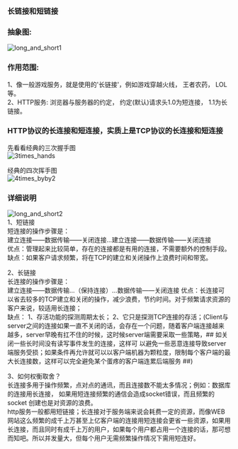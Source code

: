 ### 长链接和短链接  
### 抽象图:  
![long_and_short1]()  


### 作用范围:  
  1、像一般游戏服务，就是使用的'长链接'，例如游戏穿越火线， 王者农药， LOL等。  
  2、HTTP服务: 浏览器与服务器的约定， 约定(默认)请求头1.0为短连接， 1.1为长链接。  

### HTTP协议的长连接和短连接，实质上是TCP协议的长连接和短连接  
先看看经典的三次握手图  
![3times_hands]()  

经典的四次挥手图  
![4times_byby2]()  


### 详细说明  
![long_and_short2]()  
1、短链接  
短连接的操作步骤是：  
建立连接——数据传输——关闭连接...建立连接——数据传输——关闭连接  
优点：管理起来比较简单，存在的连接都是有用的连接，不需要额外的控制手段。  
缺点：如果客户请求频繁，将在TCP的建立和关闭操作上浪费时间和带宽。  

2、长链接  
长连接的操作步骤是：  
建立连接——数据传输...（保持连接）...数据传输——关闭连接
优点：长连接可以省去较多的TCP建立和关闭的操作，减少浪费，节约时间。对于频繁请求资源的客户来说，较适用长连接；  
缺点： 1、存活功能的探测周期太长；  2、它只是探测TCP连接的存活；(Client与server之间的连接如果一直不关闭的话，会存在一个问题，随着客户端连接越来越多，server早晚有扛不住的时候，这时候server端需要采取一些策略，## 如关闭一些长时间没有读写事件发生的连接，这样可 以避免一些恶意连接导致server端服务受损；如果条件再允许就可以以客户端机器为颗粒度，限制每个客户端的最大长连接数，这样可以完全避免某个蛋疼的客户端连累后端服务 ##)  

3、如何权衡取舍？  
长连接多用于操作频繁，点对点的通讯，而且连接数不能太多情况；例如：数据库的连接用长连接， 如果用短连接频繁的通信会造成socket错误，而且频繁的socket 创建也是对资源的浪费。  
http服务一般都用短链接；长连接对于服务端来说会耗费一定的资源，而像WEB网站这么频繁的成千上万甚至上亿客户端的连接用短连接会更省一些资源，如果用长连接，而且同时有成千上万的用户，如果每个用户都占用一个连接的话，那可想而知吧。所以并发量大，但每个用户无需频繁操作情况下需用短连好。   


